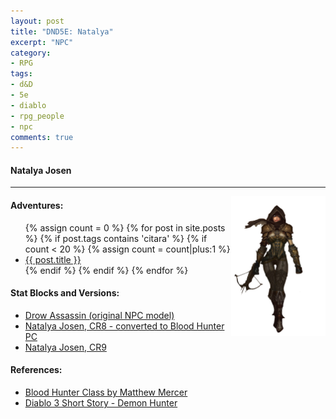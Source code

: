 ```yaml
---
layout: post
title: "DND5E: Natalya"
excerpt: "NPC"
category:
- RPG
tags:
- d&D
- 5e
- diablo
- rpg_people
- npc
comments: true
---
```


#### Natalya Josen

----

<a href="https://orig00.deviantart.net/4305/f/2010/301/9/f/demon_hunter_diablo_3___talia_by_shikamaru_no_kage-d31op84.jpg"><img src="/images/dnd/natalya.jpg" style="float: right; width: 30%; height: auto"></a>

#### Adventures:

<ul class="posts">
{% assign count = 0 %}
{% for post in site.posts %}
  {% if post.tags contains 'citara' %}
    {% if count < 20 %}
      {% assign count = count|plus:1 %}
      <div class="post_info">
        <li>
          <a href="{{ post.url }}">{{ post.title }}</a>
        </li>
      </div>
    {% endif %}
  {% endif %}
{% endfor %}
</ul>

#### Stat Blocks and Versions:

- [Drow Assassin (original NPC model)](https://pre00.deviantart.net/00e8/th/pre/f/2015/312/c/b/drow_assassin_dnd_5e_by_ravenvonbloodimir-d9g0631.jpg)
- [Natalya Josen, CR8 - converted to Blood Hunter PC](https://homebrewery.naturalcrit.com/share/SkA9gUBQm)
- [Natalya Josen, CR9](https://homebrewery.naturalcrit.com/share/HkWnFrG_Q7)

#### References:

- [Blood Hunter Class by Matthew Mercer](http://www.dmsguild.com/product/170777/Blood-Hunter-Class?term=blood+hunter?affiliate_id=237976)
- [Diablo 3 Short Story - Demon Hunter](https://us.diablo3.com/en/game/lore/short-story/demon-hunter/)